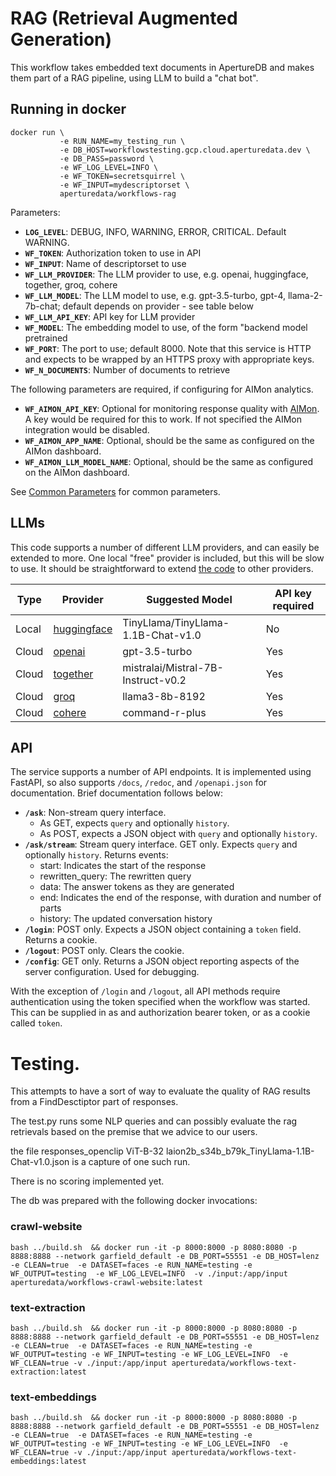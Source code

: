 # RAG (Retrieval Augmented Generation)

This workflow takes embedded text documents in ApertureDB and makes them part of a RAG pipeline, using LLM to build a "chat bot".

## Running in docker

```
docker run \
           -e RUN_NAME=my_testing_run \
           -e DB_HOST=workflowstesting.gcp.cloud.aperturedata.dev \
           -e DB_PASS=password \
           -e WF_LOG_LEVEL=INFO \
           -e WF_TOKEN=secretsquirrel \
           -e WF_INPUT=mydescriptorset \
           aperturedata/workflows-rag
```

Parameters:
* **`LOG_LEVEL`**: DEBUG, INFO, WARNING, ERROR, CRITICAL. Default WARNING.
* **`WF_TOKEN`**: Authorization token to use in API
* **`WF_INPUT`**: Name of descriptorset to use
* **`WF_LLM_PROVIDER`**: The LLM provider to use, e.g. openai, huggingface, together, groq, cohere
* **`WF_LLM_MODEL`**: The LLM model to use, e.g. gpt-3.5-turbo, gpt-4, llama-2-7b-chat; default depends on provider - see table below
* **`WF_LLM_API_KEY`**: API key for LLM provider
* **`WF_MODEL`**: The embedding model to use, of the form "backend model pretrained
* **`WF_PORT`**: The port to use; default 8000. Note that this service is HTTP and expects to be wrapped by an HTTPS proxy with appropriate keys.
* **`WF_N_DOCUMENTS`**: Number of documents to retrieve

The following parameters are required, if configuring for AIMon analytics.
* **`WF_AIMON_API_KEY`**: Optional for monitoring response quality with [AIMon](https://aimon.ai). A key would be required for this to work. If not specified the AIMon integration would be disabled.
* **`WF_AIMON_APP_NAME`**: Optional, should be the same as configured on the AIMon dashboard.
* **`WF_AIMON_LLM_MODEL_NAME`**: Optional, should be the same as configured on the AIMon dashboard.

See [Common Parameters](../../README.md#common-parameters) for common parameters.

## LLMs

This code supports a number of different LLM providers, and can easily be extended to more. One local "free" provider is included, but this will be slow to use. It should be straightforward to extend [the code](app/llm.py) to other providers.

| Type | Provider | Suggested Model | API key required |
| --- | --- | --- | --- |
| Local | [huggingface](https://huggingface.co/models) | TinyLlama/TinyLlama-1.1B-Chat-v1.0 | No |
| Cloud | [openai](https://platform.openai.com/docs/models) | gpt-3.5-turbo | Yes |
| Cloud | [together](https://www.together.ai/models) | mistralai/Mistral-7B-Instruct-v0.2 | Yes |
| Cloud | [groq](https://console.groq.com/docs/models) | llama3-8b-8192 | Yes |
| Cloud | [cohere](https://docs.cohere.com/v2/docs/models) | command-r-plus | Yes |

## API

The service supports a number of API endpoints. It is implemented using FastAPI, so also supports `/docs`, `/redoc`, and `/openapi.json` for documentation. Brief documentation follows below:

* **`/ask`**: Non-stream query interface.
    * As GET, expects `query` and optionally `history`.
    * As POST, expects a JSON object with `query` and optionally `history`.
* **`/ask/stream`**: Stream query interface. GET only. Expects `query` and optionally `history`.  Returns events:
  * start: Indicates the start of the response
  * rewritten_query: The rewritten query
  * data: The answer tokens as they are generated
  * end: Indicates the end of the response, with duration and number of parts
  * history: The updated conversation history
* **`/login`**: POST only. Expects a JSON object containing a `token` field. Returns a cookie.
* **`/logout`**: POST only. Clears the cookie.
* **`/config`**: GET only. Returns a JSON object reporting aspects of the server configuration. Used for debugging.

With the exception of `/login` and `/logout`, all API methods require authentication using the token specified when the workflow was started. This can be supplied in as and authorization bearer token, or as a cookie called `token`.

# Testing.
This attempts to have a sort of way to evaluate the quality of RAG results from a FindDesctiptor part of responses.

The test.py runs some NLP queries and can possibly evaluate the rag retrievals based on the premise that we advice to our users.

the file responses_openclip ViT-B-32 laion2b_s34b_b79k_TinyLlama-1.1B-Chat-v1.0.json is a capture of one such run.

There is no scoring implemented yet.

The db was prepared with the following docker invocations:

### crawl-website
```
bash ../build.sh  && docker run -it -p 8000:8000 -p 8080:8080 -p 8888:8888 --network garfield_default -e DB_PORT=55551 -e DB_HOST=lenz  -e CLEAN=true  -e DATASET=faces -e RUN_NAME=testing -e WF_OUTPUT=testing  -e WF_LOG_LEVEL=INFO  -v ./input:/app/input aperturedata/workflows-crawl-website:latest
```

### text-extraction
```
bash ../build.sh  && docker run -it -p 8000:8000 -p 8080:8080 -p 8888:8888 --network garfield_default -e DB_PORT=55551 -e DB_HOST=lenz  -e CLEAN=true  -e DATASET=faces -e RUN_NAME=testing -e WF_OUTPUT=testing -e WF_INPUT=testing -e WF_LOG_LEVEL=INFO  -e WF_CLEAN=true -v ./input:/app/input aperturedata/workflows-text-extraction:latest
```

### text-embeddings
```
bash ../build.sh  && docker run -it -p 8000:8000 -p 8080:8080 -p 8888:8888 --network garfield_default -e DB_PORT=55551 -e DB_HOST=lenz  -e CLEAN=true  -e DATASET=faces -e RUN_NAME=testing -e WF_OUTPUT=testing -e WF_INPUT=testing -e WF_LOG_LEVEL=INFO  -e WF_CLEAN=true -v ./input:/app/input aperturedata/workflows-text-embeddings:latest
```